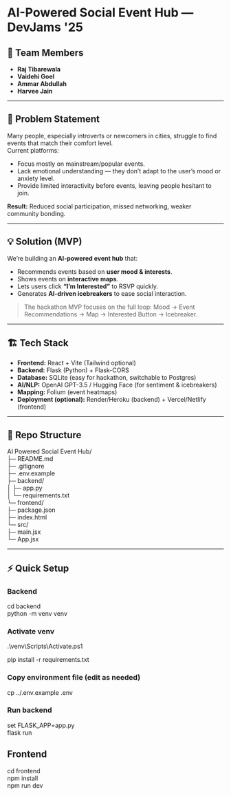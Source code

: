 # AI-Powered Social Event Hub — DevJams '25

## 🚀 Team Members
- **Raj Tibarewala**
- **Vaidehi Goel**  
- **Ammar Abdullah**  
- **Harvee Jain**  

---

## 🎯 Problem Statement
Many people, especially introverts or newcomers in cities, struggle to find events that match their comfort level.  
Current platforms:
- Focus mostly on mainstream/popular events.
- Lack emotional understanding — they don’t adapt to the user’s mood or anxiety level.
- Provide limited interactivity before events, leaving people hesitant to join.

**Result:** Reduced social participation, missed networking, weaker community bonding.

---

## 💡 Solution (MVP)
We’re building an **AI-powered event hub** that:
- Recommends events based on **user mood & interests**.  
- Shows events on **interactive maps**.  
- Lets users click **“I’m Interested”** to RSVP quickly.  
- Generates **AI-driven icebreakers** to ease social interaction.  

> The hackathon MVP focuses on the full loop: Mood → Event Recommendations → Map → Interested Button → Icebreaker.

---

## 🏗 Tech Stack
- **Frontend:** React + Vite (Tailwind optional)  
- **Backend:** Flask (Python) + Flask-CORS  
- **Database:** SQLite (easy for hackathon, switchable to Postgres)  
- **AI/NLP:** OpenAI GPT-3.5 / Hugging Face (for sentiment & icebreakers)  
- **Mapping:** Folium (event heatmaps)  
- **Deployment (optional):** Render/Heroku (backend) + Vercel/Netlify (frontend)

---

## 📂 Repo Structure
AI Powered Social Event Hub/<br>
├─ README.md<br>
├─ .gitignore<br>
├─ .env.example<br>
├─ backend/<br>
│ ├─ app.py<br>
│ └─ requirements.txt<br>
└─ frontend/<br>
├─ package.json<br>
├─ index.html<br>
└─ src/<br>
├─ main.jsx<br>
└─ App.jsx<br>


---

## ⚡ Quick Setup

### Backend
cd backend
<br>
python -m venv venv

### Activate venv
.\venv\Scripts\Activate.ps1

pip install -r requirements.txt

### Copy environment file (edit as needed)
cp ../.env.example .env  

### Run backend
set FLASK_APP=app.py
<br>
flask run


## Frontend
cd frontend
<br>
npm install
<br>
npm run dev

